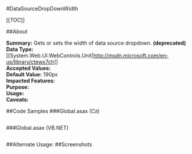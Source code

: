 #DataSourceDropDownWidth

[[_TOC_]]

##About

**Summary:**  Gets or sets the width of data source dropdown. **(deprecated)**  
**Data Type:** [[System.Web.UI.WebControls.Unit|http://msdn.microsoft.com/en-us/library/ctewx7ch]]  
**Accepted Values:**   
**Default Value:** 190px  
**Impacted Features:**   
**Purpose:**   
**Usage:**   
**Caveats:**   

##Code Samples
###Global.asax (C♯)

```csharp
```

###Global.asax (VB.NET)

```visualbasic
```
##Alternate Usage: 
##Screenshots
